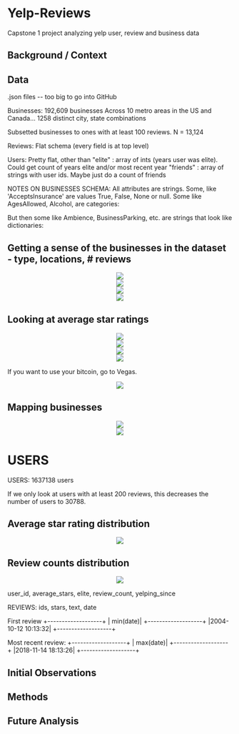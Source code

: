 # Yelp-Reviews
Capstone 1 project analyzing yelp user, review and business data

## Background / Context

## Data

.json files -- too big to go into GitHub

Businesses:
192,609 businesses
Across 10 metro areas in the US and Canada... 1258 distinct city, state combinations

Subsetted businesses to ones with at least 100 reviews.  N = 13,124

Reviews:
Flat schema (every field is at top level)

Users:
Pretty flat, other than "elite" : array of ints (years user was elite). Could get count of years elite and/or most recent year
                        "friends" : array of strings with user ids. Maybe just do a count of friends

NOTES ON BUSINESSES SCHEMA:
All attributes are strings.  Some, like 'AcceptsInsurance' are values True, False, None or null.
Some like AgesAllowed, Alcohol, are categories:


But then some like Ambience, BusinessParking, etc. are strings that look like dictionaries:





## Getting a sense of the businesses in the dataset - type, locations, # reviews

<div style="text-align:center"><img src="images/Top 10 business categories.png" /></div>

<div style="text-align:center"><img src="images/Review Counts for Businesses.png" /></div>

<div style="text-align:center"><img src="images/Number of Businesses by city.png" /></div>

<div style="text-align:center"><img src="images/10_metro_areas_heatmap.png" /></div>


## Looking at average star ratings

<div style="text-align:center"><img src="images/Avg. Star Ratings for Businesses.png" /></div>

<div style="text-align:center"><img src="images/Star Distributions by city.png" /></div>

<div style="text-align:center"><img src="images/Avg. Star Ratings of Restaurant vs. Other business types.png" /></div>


<div style="text-align:center"><img src="images/Avg. Star Rating vs. Number of Reviews.png" /></div>


If you want to use your bitcoin, go to Vegas.
<div style="text-align:center"><img src="images/Businesses that Accept Bitcoin by City.png" /></div>


## Mapping businesses
<div style="text-align:center"><img src="images/vegas_businesses_heatmap.png" /></div>

<div style="text-align:center"><img src="images/Charlotte_businesses.png" /></div>

# USERS

USERS:
1637138 users

If we only look at users with at least 200 reviews, this decreases the number of users to 30788.


## Average star rating distribution

<div style="text-align:center"><img src="images/User Avg. Star Ratings.png" /></div>

## Review counts distribution

<div style="text-align:center"><img src="images/User Review Counts.png" /></div>


user_id, average_stars, elite, review_count, yelping_since




REVIEWS:
ids, stars, text, date



First review
+-------------------+
|          min(date)|
+-------------------+
|2004-10-12 10:13:32|
+-------------------+

Most recent review:
+-------------------+
|          max(date)|
+-------------------+
|2018-11-14 18:13:26|
+-------------------+

## Initial Observations

## Methods



## Future Analysis
